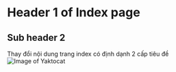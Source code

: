 # Header 1 of Index page
## Sub header 2
Thay đổi nội dung trang index có định dạnh 2 cấp tiêu đề
![Image of Yaktocat](https://octodex.github.com/images/yaktocat.png)
